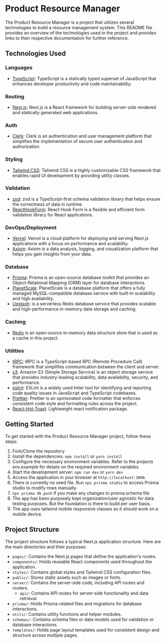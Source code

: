 # Product Resource Manager

The Product Resource Manager is a project that utilizes several technologies to build a resource management system. This README file provides an overview of the technologies used in the project and provides links to their respective documentation for further reference.

## Technologies Used

### Languages

- [TypeScript](https://www.typescriptlang.org/docs/): TypeScript is a statically typed superset of JavaScript that enhances developer productivity and code maintainability.

### Routing

- [Next.js](https://nextjs.org): Next.js is a React framework for building server-side rendered and statically generated web applications.

### Auth

- [Clerk](https://clerk.com/docs/): Clerk is an authentication and user management platform that simplifies the implementation of secure user authentication and authorization.

### Styling

- [Tailwind CSS](https://tailwindcss.com): Tailwind CSS is a highly customizable CSS framework that enables rapid UI development by providing utility classes.

### Validation

- [zod](https://zod.dev): zod is a TypeScript-first schema validation library that helps ensure the correctness of data in runtime.
- [ReactHookForm](https://react-hook-form.com/): React Hook Form is a flexible and efficient form validation library for React applications.

### DevOps/Deployment

- [Vercel](https://vercel.com/): Vercel is a cloud platform for deploying and serving Next.js applications with a focus on performance and scalability.
- [Axiom](https://app.axiom.co/): Axiom is a data analysis, logging, and visualization platform that helps you gain insights from your data.

### Database

- [Prisma](https://prisma.io): Prisma is an open-source database toolkit that provides an Object-Relational Mapping (ORM) layer for database interactions.
- [PlanetScale](https://app.planetscale.com/): PlanetScale is a database platform that offers a fully managed MySQL-compatible database service with built-in scalability and high availability.
- [Upstash](https://upstash.com/): is a serverless Redis database service that provides scalable and high-performance in-memory data storage and caching.

### Caching

- [Redis](https://redis.io/) is an open-source in-memory data structure store that is used as a cache in this project.

### Utilities

- [tRPC](https://trpc.io): tRPC is a TypeScript-based RPC (Remote Procedure Call) framework that simplifies communication between the client and server.
- [s3](https://docs.aws.amazon.com/): Amazon S3 (Simple Storage Service) is an object storage service that provides industry-leading scalability, data availability, security, and performance.
- [eslint](https://eslint.org/): ESLint is a widely used linter tool for identifying and reporting code quality issues in JavaScript and TypeScript codebases.
- [Prettier](https://prettier.io/docs/en/configuration.html): Prettier is an opinionated code formatter that enforces consistent code style and formatting rules across the project.
- [React-Hot-Toast](https://react-hot-toast.com/): Lightweight react notification package.

## Getting Started

To get started with the Product Resource Manager project, follow these steps:

1. Fork/Clone the repository
2. Install the dependencies: `npm install` or `yarn install`
3. Configure the necessary environment variables. Refer to the projects env.example for details on the required environment variables.
4. Start the development server: `npm run dev` or `yarn dev`
5. Access the application in your browser at `http://localhost:3000`.
6. There is currently no seed file. Run `npx prisma studio` to access Prisma studio to modify rows manually.
7. `npx prisma db push` if you make any changes to prisma.schema file
8. The app has been purposely kept organization/user agnostic for data testing purposes. But the foundation is there to build per user basis.
9. The app uses tailwind mobile responsive classes so it should work on a mobile device.

## Project Structure

The project structure follows a typical Next.js application structure. Here are the main directories and their purposes:

- `pages/`: Contains the Next.js pages that define the application's routes.
- `components/`: Holds reusable React components used throughout the application.
- `styles/`: Contains global styles and Tailwind CSS configuration files.
- `public/`: Stores static assets such as images or fonts.
- `server/`: Contains the server-side code, including API routes and routers.
  - `api/`: Contains API routes for server-side functionality and data retrieval.
- `prisma/`: Holds Prisma-related files and migrations for database interactions.
- `utils/`: Contains utility functions and helper modules.
- `schemas/`: Contains schema files or data models used for validation or database interactions.
- `templates/`: Holds page layout templates used for consistent design and structure across multiple pages.
